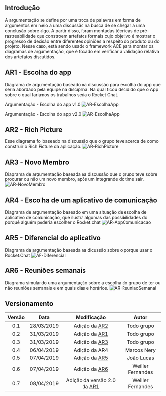 ## Introdução

A argumentação se define por uma troca de palavras em forma de argumentos em meio a uma discussão na busca de se chegar a uma conclusão sobre algo. A partir disso, foram montadas técnicas de pré-rastreabilidade que constroem artefatos formais cujo objetivo é mostrar o progresso de decisão entre diferentes opiniões a respeito do produto ou do projeto. Nesse caso, está sendo usado o framework ACE para montar os diagramas de argumentação, que é focado em verificar a validação relativa dos artefatos discutidos.

## AR1 - Escolha do app

Diagrama de argumentação baseado na discussão para escolha do app que seria abordado pela equipe na disciplina. Na qual ficou decidido que o App sobre o qual fariamos os trabalhos seria o Rocket Chat.

Argumentação - Escolha do app v1.0
![AR-EscolhaApp](../img/PreRastreabilidade/Argumentacao_Tema.png)

Argumentação - Escolha do app v2.0
![AR-EscolhaApp](../img/PreRastreabilidade/Argumentacao_Tema_v2.png)

## AR2 - Rich Picture

Esse diagrama foi baseado na discussão que o grupo teve acerca de como construir o Rich Picture da aplicação.
![AR-RichPicture](../img/PreRastreabilidade/argumentacao_rich.png)

## AR3 - Novo Membro

Diagrama de argumentação baseada na discussão que o grupo teve sobre procurar ou não um novo membro, após um integrande do time sair.
![AR-NovoMembro](../img/PreRastreabilidade/argumentacao_membro.png)

## AR4 - Escolha de um aplicativo de comunicação

Diagrama de argumentação baseado em uma situação de escolha de aplicativo de comunicação, que ilustra algumas das possibilidades do porquê alguém poderia escolher o Rocket.chat
![AR-AppComunicacao](../img/PreRastreabilidade/arg-appDeComunicacao.png)

## AR5 - Diferencial do aplicativo

Diagrama da argumentação baseada na dicussão sobre o porque usar o Rocket.Chat
![AR-Diferencial](../img/PreRastreabilidade/argumentação-diferencial.jpg)

## AR6 - Reuniões semanais

Diagrama simulando uma argumentação sobre a escolha do grupo de ter ou não reuniões semanais e em quais dias e horários.
![AR-ReuniaoSemanal](../img/PreRastreabilidade/argReunioesSemanais.png)

## Versionamento

|  Versão | Data | Modificação | Autor |
|  :------: | :------: | :------: | :------: |
|  0.1 | 28/03/2019 | Adição da [AR2](#ar2-rich-picture) | Todo grupo |
|  0.2 | 31/03/2019 | Adição da [AR1](#ar1-escolha-do-app) | Todo grupo |
|  0.3 | 31/03/2019 | Adição da [AR3](#ar3-novo-membro) | Todo grupo |
|  0.4 | 06/04/2019 | Adição da [AR4](#ar4-escolha-de-um-aplicativo-de-comunicação) | Marcos Nery |
|  0.5 | 07/04/2019 | Adição da [AR5](#ar5-diferencial-do-aplicativo) | João Lucas |
|  0.6 | 07/04/2019 | Adição da [AR6](#ar6-reunioes-semanais) | Weiller Fernandes |
|  0.7 | 08/04/2019 | Adição da versão 2.0 da [AR1](#ar1-escolha-do-app) | Weiller Fernandes |
